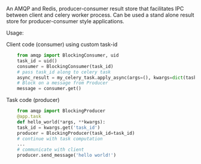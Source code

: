 
An AMQP and Redis, producer-consumer result store that facilitates IPC between client and celery worker process.
Can be used a stand alone result store for producer-consumer style applications.

Usage: 

Client code (consumer) using custom task-id

```python
    from amqp import BlockingConsumer, uid
    task_id = uid()
    consumer = BlockingConsumer(task_id)
    # pass task_id along to celery task
    async_result = my_celery_task.apply_async(args=(), kwargs=dict(task_id=task_id))
    # Block on a message from Producer
    message = consumer.get()
```

Task code (producer)
```python
    from amqp import BlockingProducer
    @app.task
    def hello_world(*args, **kwargs):
    task_id = kwargs.get('task_id')
    producer = BlockingProducer(task_id=task_id)
    # continue with task computation
    ...
    # communicate with client
    producer.send_message('hello world!')    
    
```

